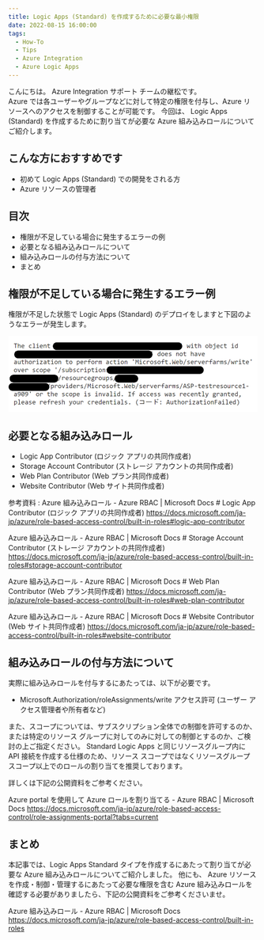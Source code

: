 ```yaml
---
title: Logic Apps (Standard) を作成するために必要な最小権限
date: 2022-08-15 16:00:00
tags:
  - How-To
  - Tips
  - Azure Integration
  - Azure Logic Apps 
---
```


こんにちは。  Azure Integration サポート チームの継松です。  
Azure では各ユーザーやグループなどに対して特定の権限を付与し、Azure リソースへのアクセスを制御することが可能です。
今回は、 Logic Apps (Standard) を作成するために割り当てが必要な Azure 組み込みロールについてご紹介します。

<!-- more -->

## こんな方におすすめです
- 初めて Logic Apps (Standard) での開発をされる方
- Azure リソースの管理者


## 目次
- 権限が不足している場合に発生するエラーの例
- 必要となる組み込みロールについて
- 組み込みロールの付与方法について
- まとめ

## 権限が不足している場合に発生するエラー例

権限が不足した状態で Logic Apps (Standard) のデプロイをしますと下図のようなエラーが発生します。

![](StandardLogicApps-Authorization/error.png)

## 必要となる組み込みロール

- Logic App Contributor (ロジック アプリの共同作成者)
- Storage Account Contributor (ストレージ アカウントの共同作成者)
- Web Plan Contributor (Web プラン共同作成者)
- Website Contributor (Web サイト共同作成者)


参考資料 : 
Azure 組み込みロール - Azure RBAC | Microsoft Docs # Logic App Contributor (ロジック アプリの共同作成者)
https://docs.microsoft.com/ja-jp/azure/role-based-access-control/built-in-roles#logic-app-contributor

Azure 組み込みロール - Azure RBAC | Microsoft Docs # Storage Account Contributor (ストレージ アカウントの共同作成者)
https://docs.microsoft.com/ja-jp/azure/role-based-access-control/built-in-roles#storage-account-contributor 

Azure 組み込みロール - Azure RBAC | Microsoft Docs # Web Plan Contributor (Web プラン共同作成者)
https://docs.microsoft.com/ja-jp/azure/role-based-access-control/built-in-roles#web-plan-contributor 

Azure 組み込みロール - Azure RBAC | Microsoft Docs # Website Contributor (Web サイト共同作成者)
https://docs.microsoft.com/ja-jp/azure/role-based-access-control/built-in-roles#website-contributor 

## 組み込みロールの付与方法について

実際に組み込みロールを付与するにあたっては、以下が必要です。
- Microsoft.Authorization/roleAssignments/write アクセス許可 (ユーザー アクセス管理者や所有者など)

また、スコープについては、サブスクリプション全体での制御を許可するのか、または特定のリソース グループに対してのみに対しての制御とするのか、ご検討の上ご指定ください。
Standard Logic Apps と同じリソースグループ内に API 接続を作成する仕様のため、リソース スコープではなくリソースグループ スコープ以上でのロールの割り当てを推奨しております。

詳しくは下記の公開資料をご参考ください。

Azure portal を使用して Azure ロールを割り当てる - Azure RBAC | Microsoft Docs
https://docs.microsoft.com/ja-jp/azure/role-based-access-control/role-assignments-portal?tabs=current

## まとめ

本記事では、Logic Apps Standard タイプを作成するにあたって割り当てが必要な Azure 組み込みロールについてご紹介しました。
他にも、 Azure リソースを作成・制御・管理するにあたって必要な権限を含む Azure 組み込みロールを確認する必要がありましたら、下記の公開資料をご参考くださいませ。

Azure 組み込みロール - Azure RBAC | Microsoft Docs
https://docs.microsoft.com/ja-jp/azure/role-based-access-control/built-in-roles
